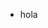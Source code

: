 - hola

<!---
Ldcracknell/Ldcracknell is a ✨ special ✨ repository because its `README.md` (this file) appears on your GitHub profile.
You can click the Preview link to take a look at your changes.
--->

